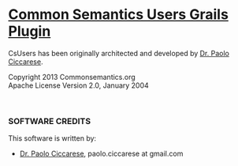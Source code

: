 
[Common Semantics Users Grails Plugin](http://www.commonsemantics.org/)
================================================================

CsUsers has been originally architected and developed by [Dr. Paolo Ciccarese](http://www.paolociccarse.info).


Copyright 2013 Commonsemantics.org<br/>
Apache License Version 2.0, January 2004

<br/>

### SOFTWARE CREDITS

This software is written by:

   - [Dr. Paolo Ciccarese](http://www.paolociccarse.info), paolo.ciccarese at gmail.com 
